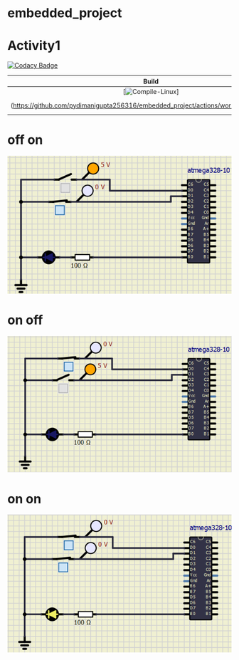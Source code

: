 # embedded_project


# Activity1

[![Codacy Badge](https://app.codacy.com/project/badge/Grade/c37a5ce0d3c146e58349e71e648c9291)](https://app.codacy.com/gh/pydimanigupta256316/embedded_project/dashboard?utm_source=github.com&amp;utm_medium=referral&amp;utm_content=pydimanigupta256316/&amp;utm_campaign=Badge_Grade)

|Build|Cppcheck|
|:--:|:--:|
|[![Compile-Linux](https://github.com/pydimanigupta256316/embedded_project/actions/workflows/Compile.yml/badge.svg)]
(https://github.com/pydimanigupta256316/embedded_project/actions/workflows/Compile.yml)|[![cppcheck](https://github.com/pydimanigupta256316/embedded_project/actions/workflows/CodeQulaity.yml/badge.svg)](https://github.com/pydimanigupta256316/embedded_project/actions/workflows/CodeQulaity.yml)|

# off on

<img src="https://github.com/pydimanigupta256316/embedded_project/blob/main/simulation/off%20on.PNG"/>

# on off

<img src="https://github.com/pydimanigupta256316/embedded_project/blob/main/simulation/on%20off.PNG"/>

# on on

<img src="https://github.com/pydimanigupta256316/embedded_project/blob/main/simulation/on%20on.PNG"/>